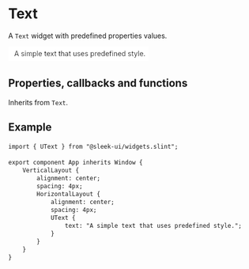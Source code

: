 # Text
A `Text` widget with predefined properties values.  

![text presentation](images/text.png)

## Properties, callbacks and functions
Inherits from `Text`.   

## Example
```slint
import { UText } from "@sleek-ui/widgets.slint";

export component App inherits Window {
	VerticalLayout {
		alignment: center;
		spacing: 4px;
		HorizontalLayout {
			alignment: center;
			spacing: 4px;
            UText {
                text: "A simple text that uses predefined style.";
            }
		}
	}
}
```